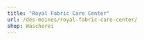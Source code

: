 ```yaml
---
title: "Royal Fabric Care Center"
url: /des-moines/royal-fabric-care-center/
shop: Wäscherei
---
```

